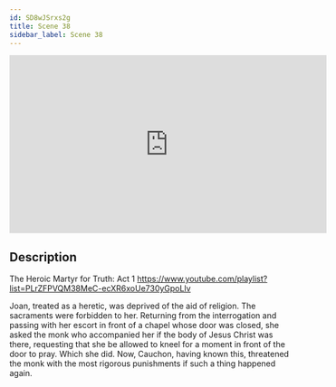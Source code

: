 ```yaml
---
id: SD8wJSrxs2g
title: Scene 38
sidebar_label: Scene 38
---
```


<iframe
  width="560"
  height="315"
  src="https://www.youtube.com/embed/SD8wJSrxs2g"
  title="YouTube video player"
  frameborder="0"
  allow="accelerometer; autoplay; clipboard-write; encrypted-media; gyroscope; picture-in-picture; web-share"
  referrerpolicy="strict-origin-when-cross-origin"
  allowfullscreen
></iframe>

## Description

The Heroic Martyr for Truth: Act 1 
https://www.youtube.com/playlist?list=PLrZFPVQM38MeC-ecXR6xoUe730yGpoLlv 

Joan, treated as a heretic, was deprived of the aid of religion. The sacraments were forbidden to her.
Returning from the interrogation and passing with her escort in front of a chapel whose door was closed, she asked the monk who accompanied her if the body of Jesus Christ was there, requesting that she be allowed to kneel for a moment in front of the door to pray. Which she did. Now, Cauchon, having known this, threatened the monk with the most rigorous punishments if such a thing happened again.
